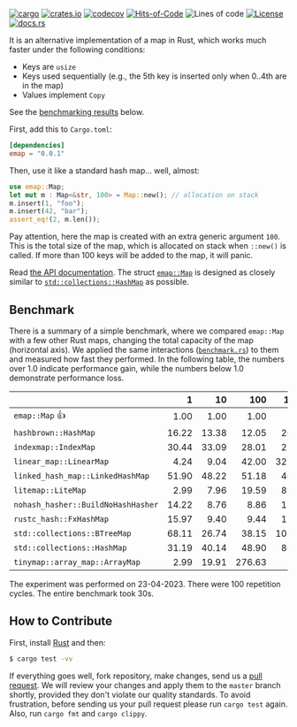 [![cargo](https://github.com/yegor256/emap/actions/workflows/cargo.yml/badge.svg)](https://github.com/yegor256/emap/actions/workflows/cargo.yml)
[![crates.io](https://img.shields.io/crates/v/emap.svg)](https://crates.io/crates/emap)
[![codecov](https://codecov.io/gh/yegor256/emap/branch/master/graph/badge.svg)](https://codecov.io/gh/yegor256/emap)
[![Hits-of-Code](https://hitsofcode.com/github/yegor256/emap)](https://hitsofcode.com/view/github/yegor256/emap)
![Lines of code](https://img.shields.io/tokei/lines/github/yegor256/emap)
[![License](https://img.shields.io/badge/license-MIT-green.svg)](https://github.com/yegor256/emap/blob/master/LICENSE.txt)
[![docs.rs](https://img.shields.io/docsrs/emap)](https://docs.rs/emap/latest/emap/)

It is an alternative implementation of a map in Rust, which works much faster under the following conditions:

  * Keys are `usize`
  * Keys used sequentially (e.g., the 5th key is inserted only when 0..4th are in the map)
  * Values implement `Copy`

See the [benchmarking results](#benchmark) below.

First, add this to `Cargo.toml`:

```toml
[dependencies]
emap = "0.0.1"
```

Then, use it like a standard hash map... well, almost:

```rust
use emap::Map;
let mut m : Map<&str, 100> = Map::new(); // allocation on stack
m.insert(1, "foo");
m.insert(42, "bar");
assert_eq!(2, m.len());
```

Pay attention, here the map is created with an extra generic argument `100`. This is 
the total size of the map, which is allocated on stack when `::new()` is called. 
If more than 100 keys will be added to the map, it will panic.

Read [the API documentation](https://docs.rs/emap/latest/emap/). 
The struct
[`emap::Map`](https://docs.rs/emap/latest/emap/struct.Map.html) is designed as closely similar to 
[`std::collections::HashMap`](https://doc.rust-lang.org/std/collections/struct.HashMap.html) as possible.

## Benchmark

There is a summary of a simple benchmark, where we compared `emap::Map` with
a few other Rust maps, changing the total capacity of the map (horizontal axis).
We applied the same interactions 
([`benchmark.rs`](https://github.com/yegor256/emap/blob/master/tests/benchmark.rs)) 
to them and measured how fast they performed. In the following table, 
the numbers over 1.0 indicate performance gain, 
while the numbers below 1.0 demonstrate performance loss.

<!-- benchmark -->
| | 1 | 10 | 100 | 1000 | 10000 |
| --- | --: | --: | --: | --: | --: |
| `emap::Map` 👍 | 1.00 | 1.00 | 1.00 | 1.00 | 1.00 |
| `hashbrown::HashMap` | 16.22 | 13.38 | 12.05 | 20.00 | 11.71 |
| `indexmap::IndexMap` | 30.44 | 33.09 | 28.01 | 27.86 | 29.58 |
| `linear_map::LinearMap` | 4.24 | 9.04 | 42.00 | 321.38 | 2K |
| `linked_hash_map::LinkedHashMap` | 51.90 | 48.22 | 51.18 | 46.07 | 45.94 |
| `litemap::LiteMap` | 2.99 | 7.96 | 19.59 | 89.11 | 774.03 |
| `nohash_hasher::BuildNoHashHasher` | 14.22 | 8.76 | 8.86 | 12.61 | 6.28 |
| `rustc_hash::FxHashMap` | 15.97 | 9.40 | 9.44 | 15.06 | 7.29 |
| `std::collections::BTreeMap` | 68.11 | 26.74 | 38.15 | 105.29 | 73.55 |
| `std::collections::HashMap` | 31.19 | 40.14 | 48.90 | 86.33 | 51.76 |
| `tinymap::array_map::ArrayMap` | 2.99 | 19.91 | 276.63 | 1K | 14K |

The experiment was performed on 23-04-2023.
 There were 100 repetition cycles.
 The entire benchmark took 30s.

<!-- benchmark -->

## How to Contribute

First, install [Rust](https://www.rust-lang.org/tools/install) and then:

```bash
$ cargo test -vv
```

If everything goes well, fork repository, make changes, 
send us a [pull request](https://www.yegor256.com/2014/04/15/github-guidelines.html).
We will review your changes and apply them to the `master` branch shortly,
provided they don't violate our quality standards. To avoid frustration,
before sending us your pull request please run `cargo test` again. Also, 
run `cargo fmt` and `cargo clippy`.

